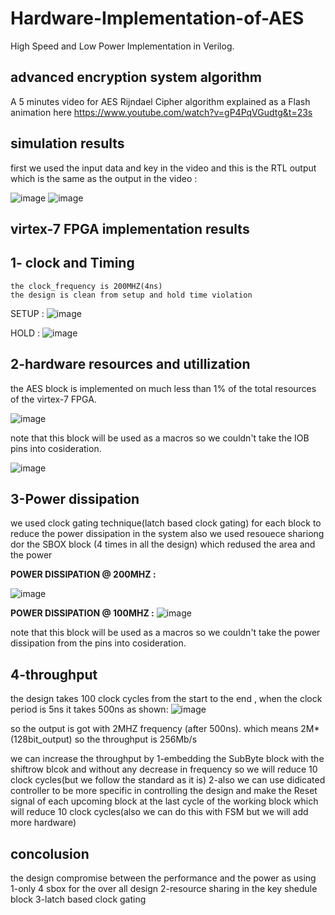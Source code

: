 # Hardware-Implementation-of-AES
High Speed and Low Power Implementation in Verilog.

## advanced encryption system algorithm
A 5 minutes video for AES Rijndael Cipher algorithm explained as a Flash animation here
https://www.youtube.com/watch?v=gP4PqVGudtg&t=23s

## simulation results 
  first we used the input data and key in the video and this is the RTL output which is the same as the output in the video :
  
  ![image](https://user-images.githubusercontent.com/103184935/185762896-4f97a917-f77c-4a32-8933-dbcf82770c16.png)  ![image](https://user-images.githubusercontent.com/103184935/185762989-db2751ac-cb7d-45c1-915a-23dee7dcf411.png)

## virtex-7 FPGA implementation results
  ## 1- clock and Timing 
    the clock_frequency is 200MHZ(4ns) 
    the design is clean from setup and hold time violation 
   SETUP :
   ![image](https://user-images.githubusercontent.com/103184935/185764012-0c581d7d-5f22-423a-ae03-c7f00e6378a7.png)
   
   HOLD :
   ![image](https://user-images.githubusercontent.com/103184935/185764020-329bc9f0-b7da-4e14-b89f-29c3089d544d.png)

 
 ## 2-hardware resources and utillization 
   the AES block is implemented on much less than 1% of the total resources of the virtex-7 FPGA.
   
  ![image](https://user-images.githubusercontent.com/103184935/185764755-759216c2-e7df-414b-97d8-293636691631.png) 

   note that this block will be used as a macros so we couldn't take the IOB pins into cosideration.
   
   ![image](https://user-images.githubusercontent.com/103184935/185763704-e1a3f648-1e30-40d4-b0b9-0235ef3e0336.png)

 
 ## 3-Power dissipation
   we used clock gating technique(latch based clock gating) for each block to reduce the power dissipation in the system 
   also we used resouece shariong dor the SBOX block (4 times in all the design) which redused the area and the power
   
   **POWER DISSIPATION @ 200MHZ :**
   
   ![image](https://user-images.githubusercontent.com/103184935/185763565-5fb6654a-c068-42e2-a3ee-379db77d74f0.png)
   
   
   **POWER DISSIPATION @ 100MHZ :**
     ![image](https://user-images.githubusercontent.com/103184935/185763632-2116ba8f-1258-41da-acfa-aa3e226b5d26.png)

   note that this block will be used as a macros so we couldn't take the power dissipation from the pins into cosideration.
      

 ## 4-throughput 
   the design takes 100 clock cycles from the start to the end , when the clock period is 5ns it takes 500ns as shown:
   ![image](https://user-images.githubusercontent.com/103184935/185763842-720ff116-400f-4639-a6a1-cd948ac1d817.png)
   
   so the output is got with 2MHZ frequency (after 500ns). 
   which means 2M*(128bit_output) so the throughput is 256Mb/s 
   
   we can increase the throughput by 
   1-embedding the SubByte block with the shiftrow blcok and without any decrease in frequency so we will reduce 10 clock cycles(but we follow the standard as it             is)
   2-also we can use didicated controller to be more specific in controlling the design and make the Reset signal of each upcoming block at the last cycle of the            working block which will reduce 10 clock cycles(also we can do this with FSM but we will add more hardware)
## concolusion 
  the design compromise between the performance and the power as using 
    1-only 4 sbox for the over all design 
    2-resource sharing in the key shedule block
    3-latch based clock gating 


